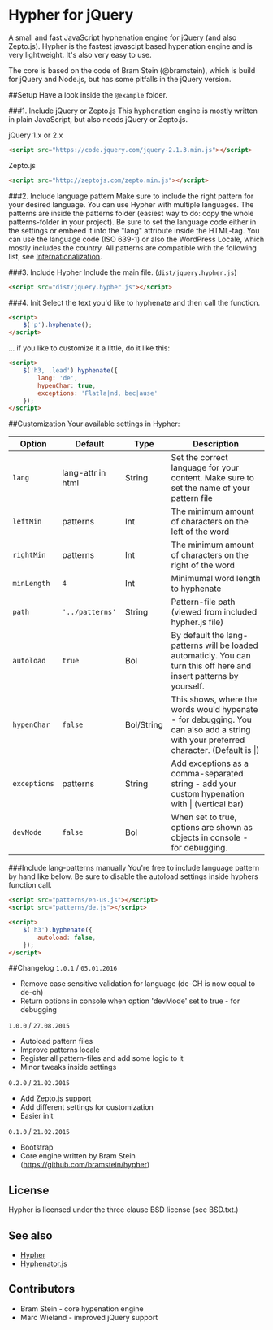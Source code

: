 # Hypher for jQuery

A small and fast JavaScript hyphenation engine for jQuery (and also Zepto.js).
Hypher is the fastest javascipt based hypenation engine and is very lightweight. It's also very easy to use.

The core is based on the code of Bram Stein (@bramstein), which is build for jQuery and Node.js, but has some pitfalls in the jQuery version.

##Setup
Have a look inside the `@example` folder.

###1. Include jQuery or Zepto.js
This hyphenation engine is mostly written in plain JavaScript, but also needs jQuery or Zepto.js.

jQuery 1.x or 2.x
``` html
<script src="https://code.jquery.com/jquery-2.1.3.min.js"></script>
```
Zepto.js
``` html
<script src="http://zeptojs.com/zepto.min.js"></script>
```

###2. Include language pattern
Make sure to include the right pattern for your desired language. You can use Hypher with multiple languages.
The patterns are inside the patterns folder (easiest way to do: copy the whole patterns-folder in your project). Be sure to set the language code either in the settings or embeed it into the "lang" attribute inside the HTML-tag.
You can use the language code (ISO 639-1) or also the WordPress Locale, which mostly includes the country. All patterns are compatible with the following list, see [Internationalization](http://wpcentral.io/internationalization/).

###3. Include Hypher
Include the main file. (`dist/jquery.hypher.js`)
``` html
<script src="dist/jquery.hypher.js"></script>
```

###4. Init
Select the text you'd like to hyphenate and then call the function.
``` html
<script>
    $('p').hyphenate();
</script>
```

… if you like to customize it a little, do it like this:

``` html
<script>
    $('h3, .lead').hyphenate({
        lang: 'de',
        hypenChar: true,
        exceptions: 'Flatla|nd, bec|ause'
    });
</script>
```

##Customization
Your available settings in Hypher:

| Option | Default | Type | Description
|--------|---------|------|------------
| `lang` | lang-attr in html | String | Set the correct language for your content. Make sure to set the name of your pattern file
| `leftMin` | patterns | Int | The minimum amount of characters on the left of the word
| `rightMin` | patterns | Int | The minimum amount of characters on the right of the word
| `minLength` | `4` | Int | Minimumal word length to hyphenate
| `path` | `'../patterns'` | String | Pattern-file path (viewed from included hypher.js file)
| `autoload` | `true` | Bol | By default the lang-patterns will be loaded automaticly. You can turn this off here and insert patterns by yourself.
| `hypenChar` | `false` | Bol/String | This shows, where the words would hypenate - for debugging. You can also add a string with your preferred character. (Default is &#124;)
| `exceptions` | patterns | String | Add exceptions as a comma-separated string - add your custom hypenation with &#124; (vertical bar)
| `devMode` | `false` | Bol | When set to true, options are shown as objects in console - for debugging.


###Include lang-patterns manually
You're free to include language pattern by hand like below.
Be sure to disable the autoload settings inside hyphers function call.

``` html
<script src="patterns/en-us.js"></script>
<script src="patterns/de.js"></script>

<script>
    $('h3').hyphenate({
        autoload: false,
    });
</script>
```

##Changelog
`1.0.1` / `05.01.2016`
- Remove case sensitive validation for language (de-CH is now equal to de-ch)
- Return options in console when option 'devMode' set to true - for debugging

`1.0.0` / `27.08.2015`
- Autoload pattern files
- Improve patterns locale
- Register all pattern-files and add some logic to it
- Minor tweaks inside settings

`0.2.0` / `21.02.2015`
- Add Zepto.js support
- Add different settings for customization
- Easier init

`0.1.0` / `21.02.2015`
- Bootstrap
- Core engine written by Bram Stein (https://github.com/bramstein/hypher)

## License
Hypher is licensed under the three clause BSD license (see BSD.txt.)

## See also
* [Hypher](https://github.com/bramstein/hypher)
* [Hyphenator.js](http://code.google.com/p/hyphenator/)

## Contributors
* Bram Stein - core hypenation engine
* Marc Wieland - improved jQuery support